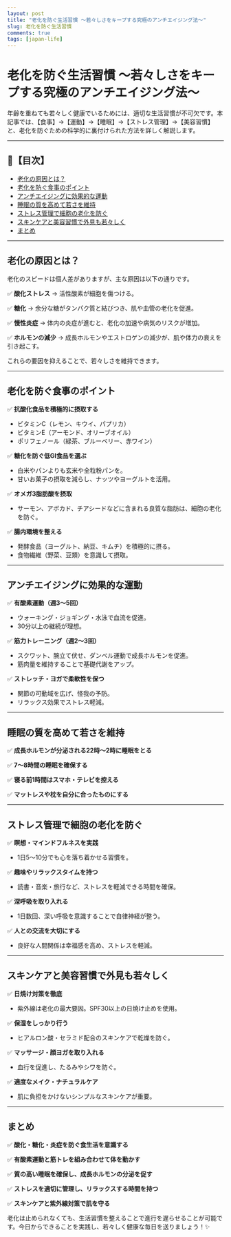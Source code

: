 ```yaml
---
layout: post
title: "老化を防ぐ生活習慣 ～若々しさをキープする究極のアンチエイジング法～"
slug: 老化を防ぐ生活習慣
comments: true
tags: [japan-life]
---
```


# 老化を防ぐ生活習慣 ～若々しさをキープする究極のアンチエイジング法～

年齢を重ねても若々しく健康でいるためには、適切な生活習慣が不可欠です。本記事では、【食事】→【運動】→【睡眠】→【ストレス管理】→【美容習慣】と、老化を防ぐための科学的に裏付けられた方法を詳しく解説します。

---

## 📌【目次】

- [老化の原因とは？](#老化の原因とは)
- [老化を防ぐ食事のポイント](#老化を防ぐ食事のポイント)
- [アンチエイジングに効果的な運動](#アンチエイジングに効果的な運動)
- [睡眠の質を高めて若さを維持](#睡眠の質を高めて若さを維持)
- [ストレス管理で細胞の老化を防ぐ](#ストレス管理で細胞の老化を防ぐ)
- [スキンケアと美容習慣で外見も若々しく](#スキンケアと美容習慣で外見も若々しく)
- [まとめ](#まとめ)

---

## 老化の原因とは？

老化のスピードは個人差がありますが、主な原因は以下の通りです。

✅ **酸化ストレス** → 活性酸素が細胞を傷つける。

✅ **糖化** → 余分な糖がタンパク質と結びつき、肌や血管の老化を促進。

✅ **慢性炎症** → 体内の炎症が進むと、老化の加速や病気のリスクが増加。

✅ **ホルモンの減少** → 成長ホルモンやエストロゲンの減少が、肌や体力の衰えを引き起こす。

これらの要因を抑えることで、若々しさを維持できます。

---

## 老化を防ぐ食事のポイント

✅ **抗酸化食品を積極的に摂取する**
- ビタミンC（レモン、キウイ、パプリカ）
- ビタミンE（アーモンド、オリーブオイル）
- ポリフェノール（緑茶、ブルーベリー、赤ワイン）

✅ **糖化を防ぐ低GI食品を選ぶ**
- 白米やパンよりも玄米や全粒粉パンを。
- 甘いお菓子の摂取を減らし、ナッツやヨーグルトを活用。

✅ **オメガ3脂肪酸を摂取**
- サーモン、アボカド、チアシードなどに含まれる良質な脂肪は、細胞の老化を防ぐ。

✅ **腸内環境を整える**
- 発酵食品（ヨーグルト、納豆、キムチ）を積極的に摂る。
- 食物繊維（野菜、豆類）を意識して摂取。

---

## アンチエイジングに効果的な運動

✅ **有酸素運動（週3～5回）**
- ウォーキング・ジョギング・水泳で血流を促進。
- 30分以上の継続が理想。

✅ **筋力トレーニング（週2～3回）**
- スクワット、腕立て伏せ、ダンベル運動で成長ホルモンを促進。
- 筋肉量を維持することで基礎代謝をアップ。

✅ **ストレッチ・ヨガで柔軟性を保つ**
- 関節の可動域を広げ、怪我の予防。
- リラックス効果でストレス軽減。

---

## 睡眠の質を高めて若さを維持

✅ **成長ホルモンが分泌される22時～2時に睡眠をとる**

✅ **7～8時間の睡眠を確保する**

✅ **寝る前1時間はスマホ・テレビを控える**

✅ **マットレスや枕を自分に合ったものにする**

---

## ストレス管理で細胞の老化を防ぐ

✅ **瞑想・マインドフルネスを実践**
- 1日5～10分でも心を落ち着かせる習慣を。

✅ **趣味やリラックスタイムを持つ**
- 読書・音楽・旅行など、ストレスを軽減できる時間を確保。

✅ **深呼吸を取り入れる**
- 1日数回、深い呼吸を意識することで自律神経が整う。

✅ **人との交流を大切にする**
- 良好な人間関係は幸福感を高め、ストレスを軽減。

---

## スキンケアと美容習慣で外見も若々しく

✅ **日焼け対策を徹底**
- 紫外線は老化の最大要因。SPF30以上の日焼け止めを使用。

✅ **保湿をしっかり行う**
- ヒアルロン酸・セラミド配合のスキンケアで乾燥を防ぐ。

✅ **マッサージ・顔ヨガを取り入れる**
- 血行を促進し、たるみやシワを防ぐ。

✅ **適度なメイク・ナチュラルケア**
- 肌に負担をかけないシンプルなスキンケアが重要。

---

## まとめ

✅ **酸化・糖化・炎症を防ぐ食生活を意識する**

✅ **有酸素運動と筋トレを組み合わせて体を動かす**

✅ **質の高い睡眠を確保し、成長ホルモンの分泌を促す**

✅ **ストレスを適切に管理し、リラックスする時間を持つ**

✅ **スキンケアと紫外線対策で肌を守る**

老化は止められなくても、生活習慣を整えることで進行を遅らせることが可能です。今日からできることを実践し、若々しく健康な毎日を送りましょう！✨